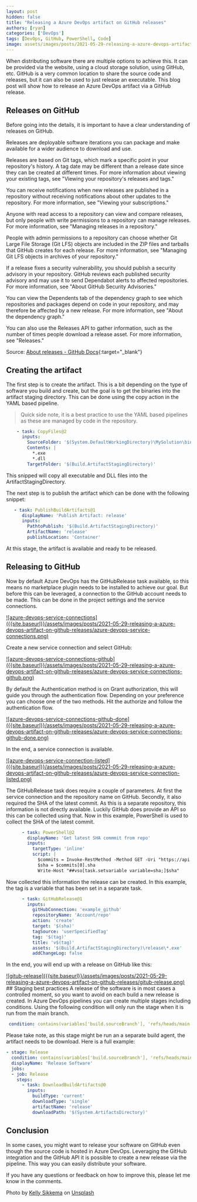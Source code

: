 ```yaml
---
layout: post
hidden: false
title: "Releasing a Azure DevOps artifact on GitHub releases"
authors: [ryan]
categories: ['DevOps']
tags: [DevOps, GitHub, PowerShell, Code]
image: assets/images/posts/2021-05-29-releasing-a-azure-devops-artifact-on-github-releases/releasing-a-azure-devops -artifact-on-github-releases-feature-image.png
---
```

When distributing software there are multiple options to achieve this. It can be provided via the website, using a cloud storage solution, using GitHub, etc. GitHub is a very common location to share the source code and releases, but it can also be used to just release an executable. This blog post will show how to release an Azure DevOps artifact via a GitHub release.

## Releases on GitHub
Before going into the details, it is important to have a clear understanding of releases on GitHub. 

Releases are deployable software iterations you can package and make available for a wider audience to download and use.

Releases are based on Git tags, which mark a specific point in your repository's history. A tag date may be different than a release date since they can be created at different times. For more information about viewing your existing tags, see "Viewing your repository's releases and tags."

You can receive notifications when new releases are published in a repository without receiving notifications about other updates to the repository. For more information, see "Viewing your subscriptions."

Anyone with read access to a repository can view and compare releases, but only people with write permissions to a repository can manage releases. For more information, see "Managing releases in a repository."

People with admin permissions to a repository can choose whether Git Large File Storage (Git LFS) objects are included in the ZIP files and tarballs that GitHub creates for each release. For more information, see "Managing Git LFS objects in archives of your repository."

If a release fixes a security vulnerability, you should publish a security advisory in your repository. GitHub reviews each published security advisory and may use it to send Dependabot alerts to affected repositories. For more information, see "About GitHub Security Advisories."

You can view the Dependents tab of the dependency graph to see which repositories and packages depend on code in your repository, and may therefore be affected by a new release. For more information, see "About the dependency graph."

You can also use the Releases API to gather information, such as the number of times people download a release asset. For more information, see "Releases."

Source: [About releases - GitHub Docs](https://docs.github.com/en/github/administering-a-repository/about-releases){:target="_blank"}

## Creating the artifact
The first step is to create the artifact. This is a bit depending on the type of software you build and create, but the goal is to get the binaries into the artifact staging directory. This can be done using the copy action in the YAML based pipeline.

> Quick side note, it is a best practice to use the YAML based pipelines as these are managed by code in the repository.

``` yaml
    - task: CopyFiles@2
      inputs:
        SourceFolder: '$(System.DefaultWorkingDirectory)\MySolution\bin\$(BuildConfiguration)\'
        Contents: |
          *.exe
          *.dll
        TargetFolder: '$(Build.ArtifactStagingDirectory)'
```
This snipped will copy all executable and DLL files into the ArtifactStagingDirectory.

The next step is to publish the artifact which can be done with the following snippet:
``` YAML
   - task: PublishBuildArtifacts@1
      displayName: 'Publish Artifact: release'
      inputs:
        PathtoPublish: '$(Build.ArtifactStagingDirectory)'
        ArtifactName: 'release'
        publishLocation: 'Container'
```
At this stage, the artifact is available and ready to be released.
## Releasing to GitHub
Now by default Azure DevOps has the GitHubRelease task available, so this means no marketplace plugin needs to be installed to achieve our goal.
But before this can be leveraged, a connection to the GitHub account needs to be made. This can be done in the project settings and the service connections.

<a href="{{site.baseurl}}/assets/images/posts2021-05-29-releasing-a-azure-devops-artifact-on-github-releases/azure-devops-service-connections.png" data-lightbox="azure-devops-service-connections">
![azure-devops-service-connections]({{site.baseurl}}/assets/images/posts/2021-05-29-releasing-a-azure-devops-artifact-on-github-releases/azure-devops-service-connections.png)
</a>

Create a new service connection and select GitHub:

<a href="{{site.baseurl}}/assets/images/posts2021-05-29-releasing-a-azure-devops-artifact-on-github-releases/azure-devops-service-connections-github.png" data-lightbox="azure-devops-service-connections-github">
![azure-devops-service-connections-github]({{site.baseurl}}/assets/images/posts/2021-05-29-releasing-a-azure-devops-artifact-on-github-releases/azure-devops-service-connections-github.png)
</a>

By default the Authentication method is on Grant authorization, this will guide you through the authentication flow. Depending on your preference you can choose one of the two methods.
Hit the authorize and follow the authentication flow.

<a href="{{site.baseurl}}/assets/images/posts2021-05-29-releasing-a-azure-devops-artifact-on-github-releases/azure-devops-service-connections-github-done.png" data-lightbox="azure-devops-service-connections-github-done">
![azure-devops-service-connections-github-done]({{site.baseurl}}/assets/images/posts/2021-05-29-releasing-a-azure-devops-artifact-on-github-releases/azure-devops-service-connections-github-done.png)
</a>

In the end, a service connection is available.

<a href="{{site.baseurl}}/assets/images/posts2021-05-29-releasing-a-azure-devops-artifact-on-github-releases/azure-devops-service-connection-listed.png" data-lightbox="azure-devops-service-connection-listed">
![azure-devops-service-connection-listed]({{site.baseurl}}/assets/images/posts/2021-05-29-releasing-a-azure-devops-artifact-on-github-releases/azure-devops-service-connection-listed.png)
</a>

The GitHubRelease task does require a couple of parameters. At first the service connection and the repository name on GitHub. Secondly, it also required the SHA of the latest commit. As this is a separate repository, this information is not directly available. Luckily GitHub does provide an API so this can be collected using that. Now in this example, PowerShell is used to collect the SHA of the latest commit.

``` YAML
      - task: PowerShell@2
        displayName: 'Get latest SHA commmit from repo'  
        inputs:
          targetType: 'inline'
          script: |
            $commits = Invoke-RestMethod -Method GET -Uri "https://api.github.com/repos/Account/repo/commits"
            $sha = $commits[0].sha
            Write-Host "##vso[task.setvariable variable=sha;]$sha"
```
Now collected this information the release can be created. In this example, the tag is a variable that has been set in a separate task.

``` YAML
      - task: GitHubRelease@1
        inputs:
          gitHubConnection: 'example_github'
          repositoryName: 'Account/repo'
          action: 'create'
          target: '$(sha)'
          tagSource: 'userSpecifiedTag'
          tag: '$(tag)'
          title: 'v$(tag)'
          assets: '$(Build.ArtifactStagingDirectory)\release\*.exe'
          addChangeLog: false
```
In the end, you will end up with a release on GitHub like this:

<a href="{{site.baseurl}}/assets/images/posts2021-05-29-releasing-a-azure-devops-artifact-on-github-releases/gitub-release.png" data-lightbox="gitub-release">
![gitub-release]({{site.baseurl}}/assets/images/posts/2021-05-29-releasing-a-azure-devops-artifact-on-github-releases/gitub-release.png)
</a>
## Staging best practices
A release of the software is in most cases a controlled moment, so you want to avoid on each build a new release is created. In Azure DevOps pipelines you can create multiple stages including conditions. Using the following condition will only run the stage when it is run from the main branch. 

``` YAML
 condition: contains(variables['build.sourceBranch'], 'refs/heads/main') 
```

Please take note, as this stage might be run an a separate build agent, the artifact needs to be download. Here is a full example:

``` YAML
- stage: Release
  condition: contains(variables['build.sourceBranch'], 'refs/heads/main')
  displayName: 'Release Software'  
  jobs:
  - job: Release
    steps:
      - task: DownloadBuildArtifacts@0
        inputs:
          buildType: 'current'
          downloadType: 'single'
          artifactName: 'release'
          downloadPath: '$(System.ArtifactsDirectory)'
```
## Conclusion
In some cases, you might want to release your software on GitHub even though the source code is hosted in Azure DevOps. Leveraging the GitHub integration and the GitHub API it is possible to create a new release via the pipeline. This way you can easily distribute your software.

If you have any questions or feedback on how to improve this, please let me know in the comments.

Photo by <a href="https://unsplash.com/@kellysikkema?utm_source=unsplash&utm_medium=referral&utm_content=creditCopyText">Kelly Sikkema</a> on <a href="https://unsplash.com/s/photos/delivery?utm_source=unsplash&utm_medium=referral&utm_content=creditCopyText">Unsplash</a>
  